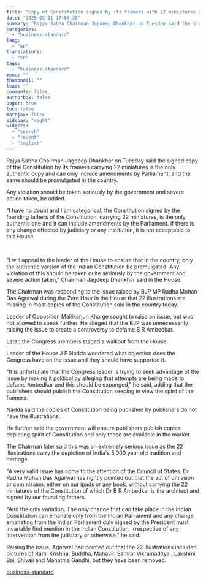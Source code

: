 ```yaml
---
title: "Copy of Constitution signed by its framers with 22 miniatures authentic: VP"
date: "2025-02-11 17:00:35"
summary: "Rajya Sabha Chairman Jagdeep Dhankhar on Tuesday said the signed copy of the Constitution by its framers carrying 22 miniatures is the only authentic copy and can only include amendments by Parliament, and the same should be promulgated in the country. Any violation should be taken seriously by the government..."
categories:
  - "business-standard"
lang:
  - "en"
translations:
  - "en"
tags:
  - "business-standard"
menu: ""
thumbnail: ""
lead: ""
comments: false
authorbox: false
pager: true
toc: false
mathjax: false
sidebar: "right"
widgets:
  - "search"
  - "recent"
  - "taglist"
---
```


Rajya Sabha Chairman Jagdeep Dhankhar on Tuesday said the signed copy of the Constitution by its framers carrying 22 miniatures is the only authentic copy and can only include amendments by Parliament, and the same should be promulgated in the country.

Any violation should be taken seriously by the government and severe action taken, he added.

"I have no doubt and I am categorical, the Constitution signed by the founding fathers of the Constitution, carrying 22 miniatures, is the only authentic one and it can include amendments by the Parliament. If there is any change effected by judiciary or any institution, it is not acceptable to this House.

 

"I will appeal to the leader of the House to ensure that in the country, only the authentic version of the Indian Constitution be promulgated. Any violation of this should be taken quite seriously by the government and severe action taken," Chairman Jagdeep Dhankhar said in the House.

The Chairman was responding to the issue raised by BJP MP Radha Mohan Das Agrawal during the Zero Hour in the House that 22 illustrations are missing in most copies of the Constitution sold in the country today.

Leader of Opposition Mallikarjun Kharge sought to raise an issue, but was not allowed to speak further. He alleged that the BJP was unnecessarily raising the issue to create a controversy to defame B R Ambedkar.

Later, the Congress members staged a walkout from the House.

Leader of the House J P Nadda wondered what objection does the Congress have on the issue and they should have supported it.

"It is unfortunate that the Congress leader is trying to seek advantage of the issue by making it political by alleging that attempts are being made to defame Ambedkar and this should be expunged," he said, adding that the publishers should publish the Constitution keeping in view the spirit of the framers.

Nadda said the copies of Constitution being published by publishers do not have the illustrations.

He further said the government will ensure publishers publish copies depicting spirit of Constitution and only those are available in the market.

The Chairman later said this was an extremely serious issue as the 22 illustrations carry the depiction of India's 5,000 year old tradition and heritage.

"A very valid issue has come to the attention of the Council of States. Dr Radha Mohan Das Agarwal has rightly pointed out that the act of omission or commission, either on our ipads or any book, without carrying the 22 miniatures of the Constitution of which Dr B R Ambedkar is the architect and signed by our founding fathers.

"And the only variation. The only change that can take place in the Indian Constitution can emanate only from the Indian Parliament and any change emanating from the Indian Parliament duly signed by the President must invariably find mention in the Indian Constitution, irrespective of any intervention from the judiciary or otherwise," he said.

Raising the issue, Agarwal had pointed out that the 22 illustrations included pictures of Ram, Krishna, Buddha, Mahavir, Samrat Vikramaditya , Lakshmi Bai, Shivaji and Mahatma Gandhi, but they have been removed.

[business-standard](https://www.business-standard.com/india-news/copy-of-constitution-signed-by-its-framers-with-22-miniatures-authentic-vp-125021100884_1.html)
